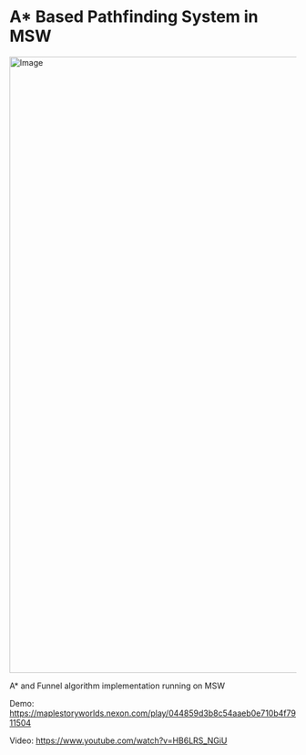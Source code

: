 # A* Based Pathfinding System in MSW
<img width="1920" height="1080" alt="Image" src="https://github.com/user-attachments/assets/95dcfbe3-b108-43cf-a6cf-6dc9dcb22c2d"/>

A* and Funnel algorithm implementation running on MSW

Demo: https://maplestoryworlds.nexon.com/play/044859d3b8c54aaeb0e710b4f7911504

Video: https://www.youtube.com/watch?v=HB6LRS_NGiU
